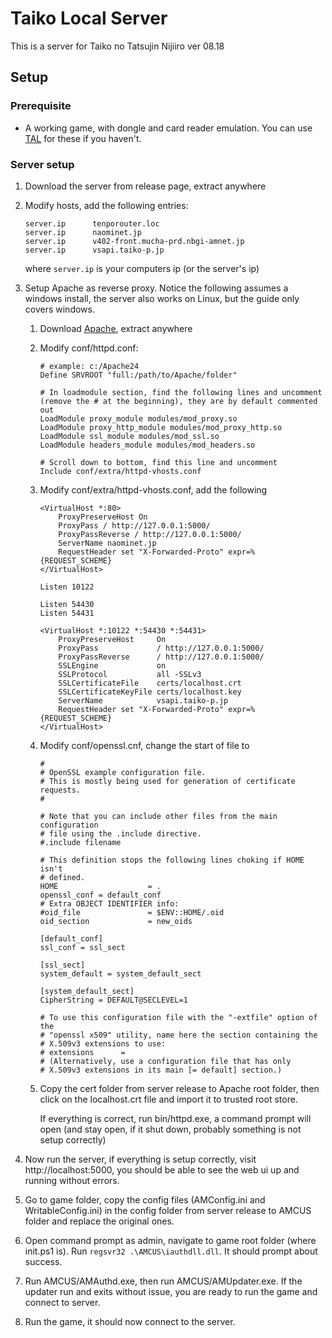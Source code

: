 # Taiko Local Server

This is a server for Taiko no Tatsujin Nijiiro ver 08.18

## Setup

### Prerequisite

- A working game, with dongle and card reader emulation. You can use [TAL](https://github.com/BroGamer4256/TaikoArcadeLoader) for these if you haven't.

### Server setup

1. Download the server from release page, extract anywhere

2. Modify hosts, add the following entries:

   ```
   server.ip      tenporouter.loc
   server.ip      naominet.jp
   server.ip      v402-front.mucha-prd.nbgi-amnet.jp
   server.ip      vsapi.taiko-p.jp
   ```

   where `server.ip` is your computers ip (or the server's ip)

3. Setup Apache as reverse proxy. Notice the following assumes a windows install, the server also works on Linux, but the guide only covers windows. 

   1. Download [Apache](https://www.apachelounge.com/download/), extract anywhere

   2. Modify conf/httpd.conf:

      ```htaccess
      # example: c:/Apache24
      Define SRVROOT "full:/path/to/Apache/folder" 
      
      # In loadmodule section, find the following lines and uncomment (remove the # at the beginning), they are by default commented out
      LoadModule proxy_module modules/mod_proxy.so
      LoadModule proxy_http_module modules/mod_proxy_http.so
      LoadModule ssl_module modules/mod_ssl.so
      LoadModule headers_module modules/mod_headers.so
      
      # Scroll down to bottom, find this line and uncomment
      Include conf/extra/httpd-vhosts.conf
      ```

   3. Modify conf/extra/httpd-vhosts.conf, add the following

      ```htaccess
      <VirtualHost *:80>
          ProxyPreserveHost On
          ProxyPass / http://127.0.0.1:5000/
          ProxyPassReverse / http://127.0.0.1:5000/
          ServerName naominet.jp
          RequestHeader set "X-Forwarded-Proto" expr=%{REQUEST_SCHEME}
      </VirtualHost>
      
      Listen 10122
      
      Listen 54430
      Listen 54431
      
      <VirtualHost *:10122 *:54430 *:54431>
          ProxyPreserveHost     On
          ProxyPass             / http://127.0.0.1:5000/
          ProxyPassReverse      / http://127.0.0.1:5000/
          SSLEngine             on
          SSLProtocol           all -SSLv3
          SSLCertificateFile    certs/localhost.crt
          SSLCertificateKeyFile certs/localhost.key
          ServerName            vsapi.taiko-p.jp
          RequestHeader set "X-Forwarded-Proto" expr=%{REQUEST_SCHEME}
      </VirtualHost>
      ```

   4. Modify conf/openssl.cnf, change the start of file to 

      ```
      #
      # OpenSSL example configuration file.
      # This is mostly being used for generation of certificate requests.
      #
      
      # Note that you can include other files from the main configuration
      # file using the .include directive.
      #.include filename
      
      # This definition stops the following lines choking if HOME isn't
      # defined.
      HOME                    = .
      openssl_conf = default_conf
      # Extra OBJECT IDENTIFIER info:
      #oid_file               = $ENV::HOME/.oid
      oid_section             = new_oids
      
      [default_conf]
      ssl_conf = ssl_sect
      
      [ssl_sect]
      system_default = system_default_sect
      
      [system_default_sect]
      CipherString = DEFAULT@SECLEVEL=1
      
      # To use this configuration file with the "-extfile" option of the
      # "openssl x509" utility, name here the section containing the
      # X.509v3 extensions to use:
      # extensions		=
      # (Alternatively, use a configuration file that has only
      # X.509v3 extensions in its main [= default] section.)
      ```

   5. Copy the cert folder from server release to Apache root folder, then click on the localhost.crt file and import it to trusted root store.

      If everything is correct, run bin/httpd.exe, a command prompt will open (and stay open, if it shut down, probably something is not setup correctly)

4. Now run the server, if everything is setup correctly, visit http://localhost:5000, you should be able to see the web ui up and running without errors.

5. Go to game folder, copy the config files (AMConfig.ini and WritableConfig.ini) in the config folder from server release to AMCUS folder and replace the original ones.

6. Open command prompt as admin, navigate to game root folder (where init.ps1 is). Run `regsvr32 .\AMCUS\iauthdll.dll`. It should prompt about success.

7. Run AMCUS/AMAuthd.exe, then run AMCUS/AMUpdater.exe. If the updater run and exits without issue, you are ready to run the game and connect to server.

8. Run the game, it should now connect to the server.

